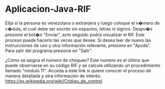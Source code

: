 # Aplicacion-Java-RIF

Elija si la persona es venezolana o extranjera y luego coloque el n�mero de c�dula,
el cual debe ser escrito sin espacios, letras ni signos. Despu�s presione el bot�n "Enviar", acto seguido podrá visualizar el RIf. Este proceso puede hacerlo las veces que desee.
Si desea leer de nuevo las instrucciones de uso y otra información relevante, presione en "Ayuda".
Para salir del programa presione en "Salir".

¿Cómo se asigna el número de chequeo?
Este numero es el último que puede observarse en su código RIF y se calcula utilizando un procedimiento llamado "módulo 11". Acceda a este link si quiere conocer el proceso de manera detallada y otra información de interés:
https://es.wikipedia.org/wiki/Código_de_control